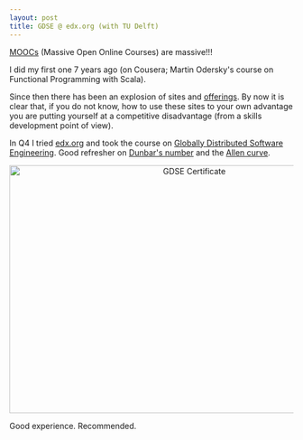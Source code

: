 ```yaml
---
layout: post
title: GDSE @ edx.org (with TU Delft)
---
```

[MOOCs](https://en.wikipedia.org/wiki/Massive_open_online_course) (Massive Open Online Courses) are massive!!!

I did my first one 7 years ago (on Cousera; Martin Odersky's course on Functional Programming with Scala).

Since then there has been an explosion of sites and [offerings](https://en.wikipedia.org/wiki/Massive_open_online_course). By now it is clear that, if you do not know, how to use these sites to your own advantage you are putting yourself at a competitive disadvantage (from a skills development point of view).

In Q4 I tried [edx.org](https://www.edx.org) and took the course on [Globally Distributed Software Engineering](https://www.edx.org/course/globally-distributed-software-delftx-gse101x). Good refresher on [Dunbar's number](https://en.wikipedia.org/wiki/Dunbar%27s_number) and the [Allen curve](https://en.wikipedia.org/wiki/Allen_curve).

<p align="center"><a data-flickr-embed="true"  href="https://www.flickr.com/photos/rolandtritsch/26022755108/" title="GDSE Certificate"><img src="https://farm5.staticflickr.com/4629/26022755108_47bf9bde08_z.jpg" width="640" height="439" alt="GDSE Certificate"></a><script async src="//embedr.flickr.com/assets/client-code.js" charset="utf-8"></script></p>

Good experience. Recommended.
